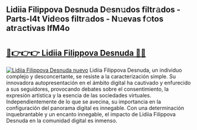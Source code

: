 ## Lidiia Filippova Desnuda D𝚎sn𝚞dos filtr𝚊dos - Parts-l4t Vid𝚎os filtr𝚊dos - N𝚞evas f𝚘tos atr𝚊ctivas IfM4o

# <h2><a href="http://mb2wvk.tromn.icu/?c=Lidiia+Filippova+Desnuda">🔗👉👉👉 Lidiia Filippova Desnuda 🔗🔗</a></h2>

[![Lidiia Filippova Desnuda nuevo](https://i.imgur.com/pEAQMta.gif)](http://mb2wvk.tromn.icu/?c=Lidiia+Filippova+Desnuda)
Lidiia Filippova Desnuda, un individuo complejo y desconcertante, se resiste a la caracterización simple. Su innovadora autopresentación en el ámbito digital ha cautivado y enfurecido a sus seguidores, provocando debates sobre el consentimiento, la expresión artística y la esencia de las sociedades virtuales. Independientemente de lo que se avecina, su importancia en la configuración del panorama digital es innegable. Con una determinación inquebrantable y un encanto innegable, el impacto de Lidiia Filippova Desnuda en la comunidad digital es inmenso.
